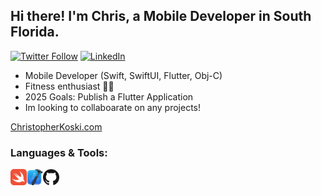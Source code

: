 ## Hi there! I'm Chris, a Mobile Developer in South Florida.

[![Twitter Follow](https://img.shields.io/twitter/follow/ChrisKoskiii?color=1DA1F2&logo=twitter&style=for-the-badge)](https://twitter.com/intent/follow?original_referer=https%3A%2F%2Fgithub.com%2FChrisKoskiii&screen_name=ChrisKoskiii)
[![LinkedIn](https://img.shields.io/badge/LinkedIn-0077B5?style=for-the-badge&logo=linkedin&logoColor=white)](https://www.linkedin.com/in/christopherkoskideveloper/)

* Mobile Developer (Swift, SwiftUI, Flutter, Obj-C)
* Fitness enthusiast 🏋️‍♂️
* 2025 Goals: Publish a Flutter Application
* Im looking to collaboarate on any projects!

[ChristopherKoski.com](https://www.christopherkoski.com)

### Languages & Tools:
<img align="left" alt="Swift" width="26px" src="https://raw.githubusercontent.com/github/explore/80688e429a7d4ef2fca1e82350fe8e3517d3494d/topics/swift/swift.png" />
<img align="left" alt="Xcode" width="26px" src="https://raw.githubusercontent.com/github/explore/80688e429a7d4ef2fca1e82350fe8e3517d3494d/topics/xcode/xcode.png" />
<img align="left" alt="GitHub" width="26px" src="https://raw.githubusercontent.com/github/explore/78df643247d429f6cc873026c0622819ad797942/topics/github/github.png" />
